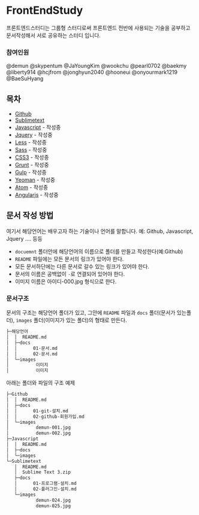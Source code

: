 # FrontEndStudy

프론트엔드스터디는 그룹형 스터디로써 프론트엔드 전반에 사용되는 기술을 공부하고 문서작성해서 서로 공유하는 스터디 입니다.


### 참여인원
@demun @skypentum @JaYoungKim @wookchu @pearl0702 @baekmy @liberty914 @hcjfrom @jonghyun2040 @hooneui @onyourmark1219 @BaeSuHyang



## 목차
* [Github](document/Github/README.md)
* [Sublimetext](document/Sublimetext/README.md)
* [Javascript](document/Javascript/README.md) - 작성중
* [Jquery](document/Jquery/README.md) - 작성중
* [Less](document/Less/README.md) - 작성중
* [Sass](document/Sass/README.md) - 작성중
* [CSS3](document/CSS3/README.md) - 작성중
* [Grunt](document/Grunt/README.md) - 작성중
* [Gulp](document/Gulp/README.md) - 작성중
* [Yeoman](document/Yeoman/README.md) - 작성중
* [Atom](document/Atom/README.md) - 작성중
* [Angularjs](document/Angularjs/README.md) - 작성중


## 문서 작성 방법

여기서 해당언어는 배우고자 하는 기술이나 언어를 말합니다. 예: Github, Javascript, Jquery .... 등등

* `docuemnt` 폴더안에 해당언어의 이름으로 폴더를 만들고 작성한다(예:Github)
* `README` 파일에는 모든 문서의 링크가 있어야 한다.
* 모든 문서하단에는 다른 문서로 갈수 있는 링크가 있어야 한다.
* 문서의 이름은 공백없이 `-`로 연결되어 있어야 한다.
* 이미지 이름은 아이디-000.jpg 형식으로 한다.


### 문서구조

문서의 구조는 해당언어 폴더가 있고, 그안에 `README` 파일과 `docs` 폴더(문서가 있는폴더), `images` 폴더(이미지가 있는 폴더)의 형태로 만든다.

```sh
├─해당언어
│  │  README.md
│  ├─docs
│  │      01-문서.md
│  │      02-문서.md
│  └─images
│          이미지
│          이미지
```

아래는 폴더와 파일의 구조 예제

```sh
├─Github
│  │  README.md
│  ├─docs
│  │      01-git-설치.md
│  │      02-github-회원가입.md
│  └─images
│          demun-001.jpg
│          demun-002.jpg
├─Javascript
│  │  README.md
│  ├─docs
│  └─images
└─Sublimetext
   │  README.md
   │  Sublime Text 3.zip
   ├─docs
   │      01-프로그램-설치.md
   │      02-플러그인-설치.md
   └─images
           demun-024.jpg
           demun-025.jpg
```



